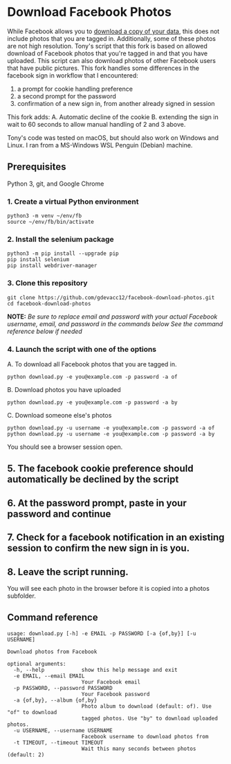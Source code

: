 # Download Facebook Photos
While Facebook allows you to [download a copy of your data](https://www.facebook.com/help/212802592074644), this does not include photos that you are tagged in. 
Additionally, some of these photos are not high resolution.
Tony's script that this fork is based on allowed download of Facebook photos that you're tagged in and that you have uploaded. This script can also download photos of other Facebook users that have public pictures.
This fork handles some differences in the facebook sign in workflow that I encountered:
1. a prompt for cookie handling preference
2. a second prompt for the password
3. confirmation of a new sign in, from another already signed in session

This fork adds:
A. Automatic decline of the cookie
B. extending the sign in wait to 60 seconds to allow manual handling of 2 and 3 above.

Tony's code was tested on macOS, but should also work on Windows and Linux.
I ran from a MS-Windows WSL Penguin (Debian) machine.

## Prerequisites

Python 3, git, and Google Chrome

### 1. Create a virtual Python environment
```
python3 -m venv ~/env/fb
source ~/env/fb/bin/activate
```

### 2. Install the selenium package
```
python3 -m pip install --upgrade pip
pip install selenium
pip install webdriver-manager
```
 
### 3. Clone this repository
```
git clone https://github.com/gdevacc12/facebook-download-photos.git
cd facebook-download-photos
```
**NOTE:** 
*Be sure to replace *email* and *password* with your actual Facebook username, email, and password in the commands below*
*See the command reference below if needed*

### 4. Launch the script with one of the options
A. To download all Facebook photos that you are tagged in.
```
python download.py -e you@example.com -p password -a of
```

B. Download photos you have uploaded
```
python download.py -e you@example.com -p password -a by
```
C. Download someone else's photos
```
python download.py -u username -e you@example.com -p password -a of
python download.py -u username -e you@example.com -p password -a by
```
You should see a browser session open.

## 5. The facebook cookie preference should automatically be declined by the script

## 6. At the password prompt, paste in your password and continue

## 7. Check for a facebook notification in an existing session to confirm the new sign in is you.

## 8. Leave the script running.
You will see each photo in the browser before it is copied into a photos subfolder.

## Command reference
```
usage: download.py [-h] -e EMAIL -p PASSWORD [-a {of,by}] [-u USERNAME]

Download photos from Facebook

optional arguments:
  -h, --help            show this help message and exit
  -e EMAIL, --email EMAIL
                        Your Facebook email
  -p PASSWORD, --password PASSWORD
                        Your Facebook password
  -a {of,by}, --album {of,by}
                        Photo album to download (default: of). Use "of" to download
                        tagged photos. Use "by" to download uploaded photos.
  -u USERNAME, --username USERNAME
                        Facebook username to download photos from
  -t TIMEOUT, --timeout TIMEOUT
                        Wait this many seconds between photos (default: 2)
```

